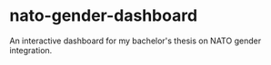 # nato-gender-dashboard
An interactive dashboard for my bachelor's thesis on NATO gender integration.
